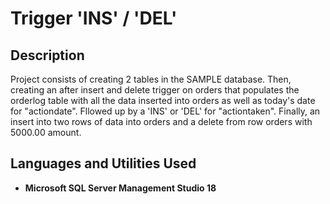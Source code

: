 <h1>Trigger 'INS' / 'DEL'</h1>

<h2>Description</h2>
Project consists of creating 2 tables in the SAMPLE database. Then, creating an after insert and delete trigger on orders that populates the orderlog table
with all the data inserted into orders as well as today's date for "actiondate". Fllowed up by a 'INS' or 'DEL' for "actiontaken". Finally, an insert into two rows of data into orders and a delete from row orders with 5000.00 amount.
<br />


<h2>Languages and Utilities Used</h2>

- <b>Microsoft SQL Server Management Studio 18</b> 
